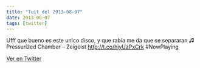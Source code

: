 ```yaml
---
title: "Tuit del 2013-08-07"
date: 2013-08-07
tags: [twitter]
---
```


Ufff que bueno es este unico disco, y que rabia me da que se separaran ♫ Pressurized Chamber – Zeigeist http://t.co/hjyUzPxCrk #NowPlaying



[Ver en Twitter](https://twitter.com/i/web/status/365093851255422978)
